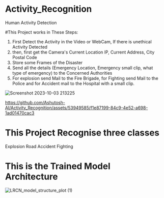 # Activity_Recognition
Human Activity Detection

#This Project works in These Steps:
1. First Detect the Activity in the Video or WebCam, If there is unethical Activity Detected
2. then, first get the Camera's Current Location IP, Current Address, City Postal Code
3. Store some Frames of the Disaster
4. Send all the details (Emergency Location, Emergency small clip, what type of emergency) to the Concerned Authorities
5. For explosion send Mail to the Fire Brigade, for Fighting send Mail to the Police and for Accident mail to the Hospital with a small clip.

![Screenshot 2023-10-03 213225](https://github.com/Ashutosh-AI/Activity_Recognition/assets/53949585/a4d47328-72b4-4439-9e84-8fbe46a19a39)




https://github.com/Ashutosh-AI/Activity_Recognition/assets/53949585/f1e87199-84c9-4e52-a698-1ad01470cac3



# This Project Recognise three classes 
Explosion
Road Accident
Fighting

# This is the Trained Model Architecture
![LRCN_model_structure_plot (1)](https://github.com/Ashutosh-AI/Activity_Recognition/assets/53949585/1bb7e338-c387-4f33-9564-b6adbaf3150e)

